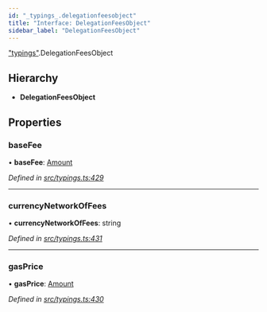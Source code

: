 ```yaml
---
id: "_typings_.delegationfeesobject"
title: "Interface: DelegationFeesObject"
sidebar_label: "DelegationFeesObject"
---
```


["typings"](../modules/_typings_.md).DelegationFeesObject

## Hierarchy

* **DelegationFeesObject**

## Properties

### baseFee

•  **baseFee**: [Amount](_typings_.amount.md)

*Defined in [src/typings.ts:429](https://github.com/trustlines-protocol/clientlib/blob/8b30ce1/src/typings.ts#L429)*

___

### currencyNetworkOfFees

•  **currencyNetworkOfFees**: string

*Defined in [src/typings.ts:431](https://github.com/trustlines-protocol/clientlib/blob/8b30ce1/src/typings.ts#L431)*

___

### gasPrice

•  **gasPrice**: [Amount](_typings_.amount.md)

*Defined in [src/typings.ts:430](https://github.com/trustlines-protocol/clientlib/blob/8b30ce1/src/typings.ts#L430)*

